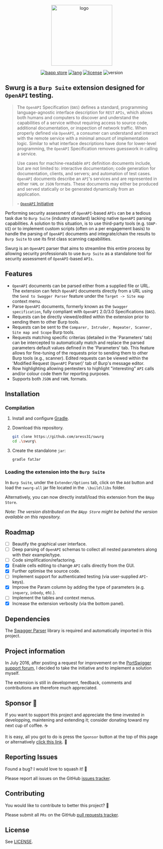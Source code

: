 <p align="center">
  <img alt="logo" src="https://raw.githubusercontent.com/AresS31/swurg/dev/images/logo3.png" height="200">
  <p align="center">
      <a href="https://portswigger.net/bappstore/6bf7574b632847faaaa4eb5e42f1757c"><img alt="bapp store" src="https://img.shields.io/badge/BApp-Published-orange.svg"></a>
      <a href="https://www.java.com"><img alt="lang" src="https://img.shields.io/badge/Lang-Java-blue.svg"></a>
      <a href="https://opensource.org/licenses/Apache-2.0"><img alt="license" src="https://img.shields.io/badge/License-Apache%202.0-red.svg"></a>
      <img alt="version" src="https://img.shields.io/badge/Version-2.3-green.svg">
  </p>
</p>

## Swurg is a `Burp Suite` extension designed for `OpenAPI` testing.

> The `OpenAPI` Specification (`OAS`) defines a standard, programming language-agnostic interface description for `REST` `APIs`, which allows both humans and computers to discover and understand the capabilities of a service without requiring access to source code, additional documentation, or inspection of network traffic. When properly defined via `OpenAPI`, a consumer can understand and interact with the remote service with a minimal amount of implementation logic. Similar to what interface descriptions have done for lower-level programming, the `OpenAPI` Specification removes guesswork in calling a service.
>
> Use cases for machine-readable `API` definition documents include, but are not limited to: interactive documentation; code generation for documentation, clients, and servers; and automation of test cases. `OpenAPI` documents describe an `API`'s services and are represented in either `YAML` or `JSON` formats. These documents may either be produced and served statically or be generated dynamically from an application.
>
> \- [`OpenAPI` Initiative](https://github.com/OAI/`OpenAPI`-Specification)

Performing security assessment of `OpenAPI`-based `APIs` can be a tedious task due to `Burp Suite` (industry standard) lacking native `OpenAPI` parsing capabilities. A solution to this situation, is to use third-party tools (e.g. `SOAP-UI`) or to implement custom scripts (often on a per engagement basis) to handle the parsing of `OpenAPI` documents and integrate/chain the results to `Burp Suite` to use its first class scanning capabilities.

Swurg is an `OpenAPI` parser that aims to streamline this entire process by allowing security professionals to use `Burp Suite` as a standalone tool for security assessment of `OpenAPI`-based `APIs`.

## Features

- `OpenAPI` documents can be parsed either from a supplied file or URL. The extension can fetch `OpenAPI` documents directly from a URL using the `Send to Swagger Parser` feature under the `Target -> Site map` context menu.
- Parse `OpenAPI` documents, formerly known as the `Swagger specification`, fully compliant with `OpenAPI` 2.0/3.0 Specifications (`OAS`).
- Requests can be directly viewed/edited within the extension prior to sending them to other Burp tools.
- Requests can be sent to the `Comparer, Intruder, Repeater, Scanner, Site map and Scope` Burp tools.
- Requests matching specific criterias (detailed in the 'Parameters' tab) can be intercepted to automatically match and replace the parsed parameters default values defined in the 'Parameters' tab. This feature allows for fine-tuning of the requests prior to sending them to other Burp tools (e.g., scanner). Edited requests can be viewed within the 'Modified Request (`OpenAPI` Parser)' tab of Burp's message editor.
- Row highlighting allowing pentesters to highlight "interesting" `API` calls and/or colour code them for reporting purposes.
- Supports both `JSON` and `YAML` formats.

## Installation

### Compilation

1. Install and configure [Gradle](https://gradle.org/).

2. Download this repository.

   ```bash
   git clone https://github.com/aress31/swurg
   cd .\swurg\
   ```

3. Create the standalone `jar`:

   ```bash
   gradle fatJar
   ```

### Loading the extension into the `Burp Suite`

In `Burp Suite`, under the `Extender/Options` tab, click on the `Add` button and load the `swurg-all` jar file located in the `.\build\libs` folder.

Alternatively, you can now directly install/load this extension from the `BApp Store`.

_Note: The version distributed on the `BApp Store` might be behind the version available on this repository._

## Roadmap

- [ ] Beautify the graphical user interface.
- [ ] Deep parsing of `OpenAPI` schemas to collect all nested parameters along with their example/type.
- [ ] Code simplification/refactoring.
- [x] Enable cells editing to change `API` calls directly from the GUI.
- [x] Further optimise the source code.
- [ ] Implement support for authenticated testing (via user-supplied `API`-keys).
- [x] Improve the Param column by adding the type of parameters (e.g. `inquery`, `inbody`, etc.).
- [ ] Implement the tables and context menus.
- [x] Increase the extension verbosity (via the bottom panel).

## Dependencies

The [Swagger Parser](https://mvnrepository.com/artifact/io.swagger.parser.v3/swagger-parser) library is required and automatically imported in this project.

## Project information

In July 2016, after posting a request for improvement on the [PortSwigger support forum](https://support.portswigger.net/customer/portal/questions/16358278-swagger-parser-and-wsdler-improvement), I decided to take the initiative and to implement a solution myself.

The extension is still in development, feedback, comments and contributions are therefore much appreciated.

## Sponsor 💖

If you want to support this project and appreciate the time invested in developping, maintening and extending it; consider donating toward my next cup of coffee. ☕

It is easy, all you got to do is press the `Sponsor` button at the top of this page or alternatively [click this link](https://github.com/sponsors/aress31). 💸

## Reporting Issues

Found a bug? I would love to squash it! 🐛

Please report all issues on the GitHub [issues tracker](https://github.com/aress31/swurg/issues).

## Contributing

You would like to contribute to better this project? 🤩

Please submit all `PRs` on the GitHub [pull requests tracker](https://github.com/aress31/swurg/pulls).

## License

See [LICENSE](LICENSE).
